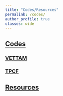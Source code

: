 ```yaml
---
title: "Codes/Resources"
permalink: /codes/
author_profile: true
classes: wide
---
```


<h2><u>
	Codes
</u> </h2>

<h3><u>
	VETTAM
</u> </h3>

<h3><u>
	TPCF
</u> </h3>

<h2><u>
	Resources
</u> </h2>


